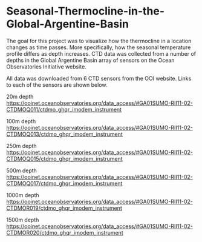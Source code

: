 # Seasonal-Thermocline-in-the-Global-Argentine-Basin

The goal for this project was to visualize how the thermocline in a location changes as time passes.  More specifically, how the seasonal temperature profile differs as depth increases.  CTD data was collected from a number of depths in the Global Argentine Basin array of sensors on the Ocean Observatories Initiative website.

All data was downloaded from 6 CTD sensors from the OOI website.  Links to each of the sensors are shown below.

20m depth
https://ooinet.oceanobservatories.org/data_access/#GA01SUMO-RII11-02-CTDMOQ011/ctdmo_ghqr_imodem_instrument

100m depth
https://ooinet.oceanobservatories.org/data_access/#GA01SUMO-RII11-02-CTDMOQ013/ctdmo_ghqr_imodem_instrument

250m depth
https://ooinet.oceanobservatories.org/data_access/#GA01SUMO-RII11-02-CTDMOQ015/ctdmo_ghqr_imodem_instrument

500m depth
https://ooinet.oceanobservatories.org/data_access/#GA01SUMO-RII11-02-CTDMOQ017/ctdmo_ghqr_imodem_instrument

1000m depth
https://ooinet.oceanobservatories.org/data_access/#GA01SUMO-RII11-02-CTDMOR019/ctdmo_ghqr_imodem_instrument

1500m depth
https://ooinet.oceanobservatories.org/data_access/#GA01SUMO-RII11-02-CTDMOR020/ctdmo_ghqr_imodem_instrument


